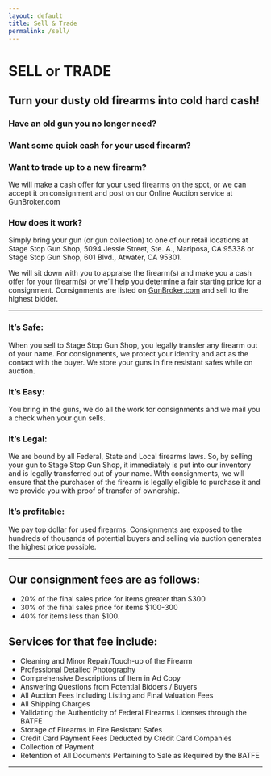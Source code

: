 ```yaml
---
layout: default
title: Sell & Trade
permalink: /sell/
---
```


# SELL or TRADE

## Turn your dusty old firearms into cold hard cash!

### Have an old gun you no longer need?
### Want some quick cash for your used firearm?
### Want to trade up to a new firearm?

We will make a cash offer for your used firearms on the spot, or we can accept it on consignment and post on our Online Auction service at GunBroker.com

### How does it work?
Simply bring your gun (or gun collection) to one of our retail locations at Stage Stop Gun Shop, 5094 Jessie Street, Ste. A.,  Mariposa, CA  95338 or Stage Stop Gun Shop, 601 Blvd.,  Atwater, CA  95301.

We will sit down with you to appraise the firearm(s) and make you a cash offer for your firearm(s) or we’ll help you determine a fair starting price for a consignment. Consignments are listed on <a href="http://www.gunbroker.com/Auction/BI.aspx?IncludeSellers=2068753" target="_blank">GunBroker.com</a> and sell to the highest bidder.

<hr>

### It’s Safe:
When you sell to Stage Stop Gun Shop, you legally transfer any firearm out of your name. For consignments, we protect your identity and act as the contact with the buyer. We store your guns in fire resistant safes while on auction.

### It’s Easy:
You bring in the guns, we do all the work for consignments and we mail you a check when your gun sells.

### It’s Legal:
We are bound by all Federal, State and Local firearms laws. So, by selling your gun to Stage Stop Gun Shop, it immediately is put into our inventory and is legally transferred out of your name. With consignments, we will ensure that the purchaser of the firearm is legally eligible to purchase it and we provide you with proof of transfer of ownership.

### It’s profitable:
We pay top dollar for used firearms. Consignments are exposed to the hundreds of thousands of potential buyers and selling via auction generates the highest price possible.

<hr>

## Our consignment fees are as follows:

- 20% of the final sales price for items greater than $300  
- 30% of the final sales price for items $100-300  
- 40% for items less than $100.  

## Services for that fee include:

- Cleaning and Minor Repair/Touch-up of the Firearm
- Professional Detailed Photography
- Comprehensive Descriptions of Item in Ad Copy
- Answering Questions from Potential Bidders / Buyers
- All Auction Fees Including Listing and Final Valuation Fees
- All Shipping Charges
- Validating the Authenticity of Federal Firearms Licenses through the BATFE
- Storage of Firearms in Fire Resistant Safes
- Credit Card Payment Fees Deducted by Credit Card Companies
- Collection of Payment
- Retention of All Documents Pertaining to Sale as Required by the BATFE

<hr>